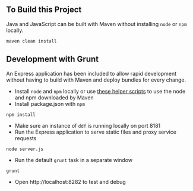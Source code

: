 
## To Build this Project

Java and JavaScript can be built with Maven without installing `node` or `npm` locally.

```
maven clean install
```

## Development with Grunt

An Express application has been included to allow rapid development without having to build with Maven and deploy bundles for every change.

* Install `node` and `npm` locally or use [these helper scripts](https://github.com/eirslett/frontend-maven-plugin/tree/master/frontend-maven-plugin/src/it/example/helper-scripts) to use the node and npm downloaded by Maven
* Install package.json with `npm`

```
npm install
```
* Make sure an instance of `ddf` is running locally on port 8181
* Run the Express application to serve static files and proxy service requests

```
node server.js
````
* Run the default `grunt` task in a separate window

```
grunt
```
* Open http://localhost:8282 to test and debug

